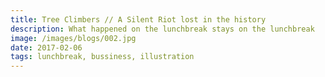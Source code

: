 ```yaml
---
title: Tree Climbers // A Silent Riot lost in the history
description: What happened on the lunchbreak stays on the lunchbreak
image: /images/blogs/002.jpg
date: 2017-02-06
tags: lunchbreak, bussiness, illustration
---
```


